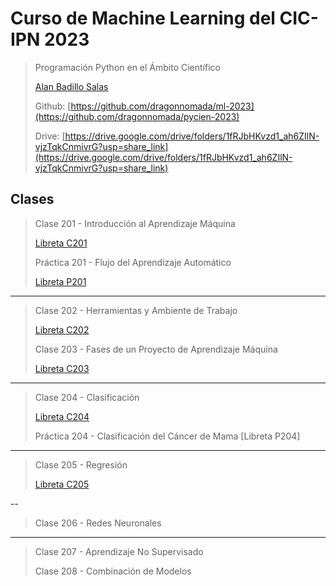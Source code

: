 # Curso de Machine Learning del CIC-IPN 2023

> Programación Python en el Ámbito Científico
>
> [Alan Badillo Salas](mailto:alan@nomadacode.com)
>
> Github: [https://github.com/dragonnomada/ml-2023](https://github.com/dragonnomada/pycien-2023)
>
> Drive: [https://drive.google.com/drive/folders/1fRJbHKvzd1_ah6ZIlN-vjzTqkCnmivrG?usp=share_link](https://drive.google.com/drive/folders/1fRJbHKvzd1_ah6ZIlN-vjzTqkCnmivrG?usp=share_link)

## Clases

> Clase 201 - Introducción al Aprendizaje Máquina
>
> [Libreta C201](https://colab.research.google.com/drive/1xuK5JC-CvV27e3oNUesJCV5AwVr1IL3y?usp=sharing)
>
> Práctica 201 - Flujo del Aprendizaje Automático
>
> [Libreta P201](https://colab.research.google.com/drive/1zoidOQkeSLmcQ5rXZX3JqATT_Gb_UcNS?usp=sharing)

---

> Clase 202 - Herramientas y Ambiente de Trabajo
> 
> [Libreta C202](https://colab.research.google.com/drive/1doow06IC6mK1Po0EQtQyd1_OetWtV3RD?usp=sharing)
>
> Clase 203 - Fases de un Proyecto de Aprendizaje Máquina
>
> [Libreta C203](https://colab.research.google.com/drive/1baaXK6Y-iqLtgpOw1UJbszhLbkus8IVI?usp=sharing)

---

> Clase 204 - Clasificación
>
> [Libreta C204](https://colab.research.google.com/drive/1yMougE4DZt64U5iYre5o8m35kNWk4ugA?usp=sharing)
>
> Práctica 204 - Clasificación del Cáncer de Mama
> [Libreta P204]

---

> Clase 205 - Regresión
>
> [Libreta C205](https://colab.research.google.com/drive/1udJEVnPemtxijtc-QvQTkVbU1SneRqSZ?usp=sharing)

--

> Clase 206 - Redes Neuronales

---

> Clase 207 -  Aprendizaje No Supervisado
>
> Clase 208 - Combinación de Modelos

